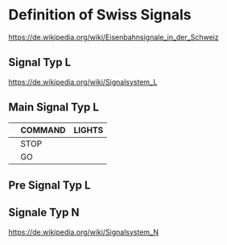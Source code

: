 # Definition of Swiss Signals

https://de.wikipedia.org/wiki/Eisenbahnsignale_in_der_Schweiz

## Signal Typ L
https://de.wikipedia.org/wiki/Signalsystem_L

## Main Signal Typ L

|    | COMMAND | LIGHTS |
|--- |---      |---     |
|    | STOP    |        |
|    | GO      |        |

## Pre Signal Typ L

## Signale Typ N
https://de.wikipedia.org/wiki/Signalsystem_N

